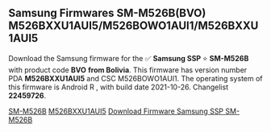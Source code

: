 <h2>Samsung Firmwares SM-M526B(BVO) M526BXXU1AUI5/M526BOWO1AUI1/M526BXXU1AUI5</h2>
Download the Samsung firmware for the ✅ <strong>Samsung SSP </strong> ⭐ <strong>SM-M526B</strong> with product code <strong>BVO</strong> <strong> from Bolivia</strong>. This firmware has version number PDA <strong>M526BXXU1AUI5</strong> and CSC M526BOWO1AUI1. The operating system of this firmware is Android R , with build date 2021-10-26. Changelist <strong>22459726</strong>.


[SM-M526B](https://samfirm.shop/samsung/model/SM-M526B)
[M526BXXU1AUI5](https://samfirm.shop/samsung/pda/M526BXXU1AUI5)
[Download Firmware Samsung SSP SM-M526B](https://samfirm.shop/samsung/firmware/468885)
